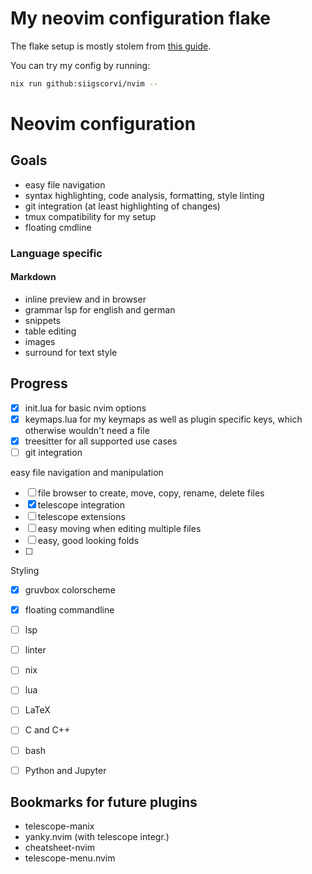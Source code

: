 # My neovim configuration flake
The flake setup is mostly stolem from [this guide](https://primamateria.github.io/blog/neovim-nix/).

You can try my config by running:
```bash
nix run github:siigscorvi/nvim -- 
```

# Neovim configuration
## Goals
- easy file navigation
- syntax highlighting, code analysis, formatting, style linting
- git integration (at least highlighting of changes)
- tmux compatibility for my setup
- floating cmdline

### Language specific
#### Markdown
- inline preview and in browser
- grammar lsp for english and german
- snippets
- table editing
- images
- surround for text style




## Progress
- [x] init.lua for basic nvim options
- [x] keymaps.lua for my keymaps as well as plugin specific keys, which otherwise wouldn't need a file
- [x] treesitter for all supported use cases
- [ ] git integration

easy file navigation and manipulation
- [ ] file browser to create, move, copy, rename, delete files
- [x] telescope integration
- [ ] telescope extensions
- [ ] easy moving when editing multiple files
- [ ] easy, good looking folds
- [ ]

Styling
- [x] gruvbox colorscheme
- [x] floating commandline

- [ ] lsp
- [ ] linter

- [ ] nix
- [ ] lua
- [ ] LaTeX
- [ ] C and C++
- [ ] bash
- [ ] Python and Jupyter


## Bookmarks for future plugins
- telescope-manix
- yanky.nvim (with telescope integr.)
- cheatsheet-nvim
- telescope-menu.nvim


